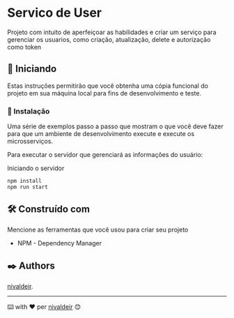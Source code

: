 # Servico de User

Projeto com intuito de aperfeiçoar as habilidades e criar um serviço para gerenciar os usuarios, como criação, atualização, delete e autorização como token


## 🚀 Iniciando

Estas instruções permitirão que você obtenha uma cópia funcional do projeto em sua máquina local para fins de desenvolvimento e teste.


### 🔧 Instalação

Uma série de exemplos passo a passo que mostram o que você deve fazer para que um ambiente de desenvolvimento execute e execute os microsserviços.

Para executar o servidor que gerenciará as informações do usuário:

Iniciando o servidor

```
npm install
npm run start
```

## 🛠️ Construído com

Mencione as ferramentas que você usou para criar seu projeto

* NPM - Dependency Manager
## ✒️ Authors

[nivaldeir](https://github.com/nivaldeir).

---
⌨️ with ❤️ per [nivaldeir](https://github.com/Nivaldeir) 😊
